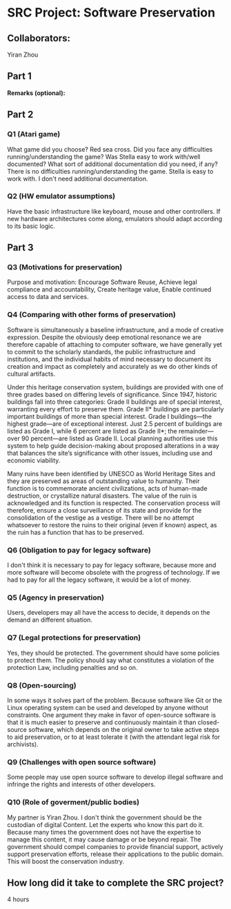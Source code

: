 SRC Project: Software Preservation
==================================

<!-- TODO: Fill this out. Text between arrow symbols (like this) is
a Markdown comment; you can delete the text and the arrow symbols. -->

## Collaborators:
Yiran Zhou

## Part 1

**Remarks (optional):** <!-- Answer here -->

## Part 2

### Q1 (Atari game)

<!-- Answer here -->
What game did you choose?
Red sea cross.
Did you face any difficulties running/understanding the game? Was Stella easy to work with/well documented? What sort of additional documentation did you need, if any?
There is no difficulties running/understanding the game. Stella is easy to work with. I don't need additional documentation.

### Q2 (HW emulator assumptions)

<!-- Answer here -->
Have the basic infrastructure like keyboard, mouse and other controllers. If new hardware architectures come along, emulators should adapt according to its basic logic.

## Part 3

### Q3 (Motivations for preservation)

<!-- Answer here -->
Purpose and motivation: Encourage Software Reuse, Achieve legal compliance and accountability, Create heritage value, Enable continued access to data and services.

### Q4 (Comparing with other forms of preservation)

<!-- Answer here -->
Software is simultaneously a baseline infrastructure, and a mode of creative expression. 
Despite the obviously deep emotional resonance we are therefore capable of attaching to computer software, we have generally yet to commit to the scholarly standards, the public infrastructure and institutions, and the individual habits of mind necessary to document its creation and impact as completely and accurately as we do other kinds of cultural artifacts. 

Under this heritage conservation system, buildings are provided with one of three grades based on differing levels of significance. Since 1947, historic buildings fall into three categories:
Grade II buildings are of special interest, warranting every effort to preserve them.
Grade II* buildings are particularly important buildings of more than special interest.
Grade I buildings—the highest grade—are of exceptional interest.
Just 2.5 percent of buildings are listed as Grade I, while 6 percent are listed as Grade II*; the remainder—over 90 percent—are listed as Grade II. Local planning authorities use this system to help guide decision-making about proposed alterations in a way that balances the site’s significance with other issues, including use and economic viability.

Many ruins have been identified by UNESCO as World Heritage Sites and they are preserved as areas of outstanding value to humanity. Their function is to commemorate ancient civilizations, acts of human-made destruction, or crystallize natural disasters. The value of the ruin is acknowledged and its function is respected. The conservation process will therefore, ensure a close surveillance of its state and provide for the consolidation of the vestige as a vestige. There will be no attempt whatsoever to restore the ruins to their original (even if known) aspect, as the ruin has a function that has to be preserved.

### Q6 (Obligation to pay for legacy software)

<!-- Answer here -->
I don't think it is necessary to pay for legacy software, because more and more software will become obsolete with the progress of technology. If we had to pay for all the legacy software, it would be a lot of money.

### Q5 (Agency in preservation)

<!-- Answer here -->
Users, developers may all have the access to decide, it depends on the demand an different situation.

### Q7 (Legal protections for preservation)

<!-- Answer here -->
Yes, they should be protected. The government should have some policies to protect them. The policy should say what constitutes a violation of the protection Law, including penalties and so on.

### Q8 (Open-sourcing)

<!-- Answer here -->
In some ways it solves part of the problem. Because software like Git or the Linux operating system can be used and developed by anyone without constraints. One argument they make in favor of open-source software is that it is much easier to preserve and continuously maintain it than closed-source software, which depends on the original owner to take active steps to aid preservation, or to at least tolerate it (with the attendant legal risk for archivists).

### Q9 (Challenges with open source software)

<!-- Answer here -->
Some people may use open source software to develop illegal software and infringe the rights and interests of other developers.

### Q10 (Role of goverment/public bodies)

<!-- Answer here -->
My partner is Yiran Zhou.
I don't think the government should be the custodian of digital Content. Let the experts who know this part do it. Because many times the government does not have the expertise to manage this content, it may cause damage or be beyond repair.
The government should compel companies to provide financial support, actively support preservation efforts, release their applications to the public domain. This will boost the conservation industry. 

## How long did it take to complete the SRC project?

<!-- Enter an approximate number of hours that you spent actively working on the project. -->
4 hours
